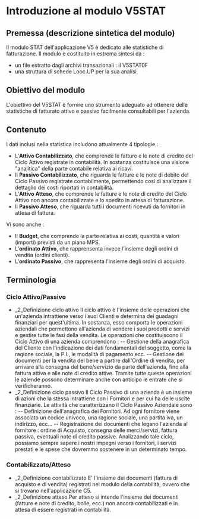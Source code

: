 # Introduzione al modulo V5STAT

## Premessa (descrizione sintetica del modulo)
Il modulo STAT dell'applicazione V5 è dedicato alle statistiche di fatturazione.
Il modulo è costituito in estrema sintesi da : 
 * un file estratto dagli archivi transazionali :  il V5STAT0F
 * una struttura di schede Looc.UP per la sua analisi.

## Obiettivo del modulo
L'obiettivo del V5STAT è fornire uno strumento adeguato ad ottenere delle statistiche di fatturato attivo e passivo facilmente consultabili per l'azienda.

## Contenuto
I dati inclusi nella statistica includono attualmente 4 tipologie : 
 * L'**Attivo Contabilizzato**, che comprende le fatture e le note di credito del Ciclo Attivo registrate in contabilità. In sostanza costituisce una visione "analitica" della parte contabile relativa ai ricavi.
 * Il **Passivo Contabilizzato**, che riguarda le fatture e le note di debito del Ciclo Passivo registrate contabilmente, permettendo così di analizzare il dettaglio dei costi riportati in contabilità.
 * L'**Attivo Atteso**, che comprende le fatture e le note di credito del Ciclo Attivo non ancora contabilizzate e lo spedito in attesa di fatturazione.
 * Il **Passivo Atteso**, che riguarda tutti i documenti ricevuti da fornitori in attesa di fattura.

Vi sono anche : 
 * Il **Budget**, che comprende la parte relativa ai costi, quantità e valori (importi) previsti da un piano MPS.
 * L'**ordinato Attivo**, che rapprensenta invece l'insieme degli ordini di vendita (ordini clienti).
 * L'**ordinato Passivo**, che rappresenta l'insieme degli ordini di acquisto.

## Terminologia
### Ciclo Attivo/Passivo

- _2_Definizione ciclo attivo
Il ciclo attivo è l'insieme delle operazioni che un'azienda intrattiene verso i suoi Clienti e determina dei guadagni finanziari per quest'ultima. In sostanza, esso comporta le operazioni aziendali che permettono all'azienda di vendere i suoi prodotti e servizi e gestire tutte le fasi della vendita.
Le operazioni che costituiscono il Ciclo Attivo di una azienda comprendono : 
-- Gestione della anagrafica del Cliente con l'indicazione dei dati fondamentali del soggetto, come la ragione sociale, la P.I.,  le modalità di pagamento ecc.
-- Gestione dei documenti per la vendita del bene a partire dall'Ordine di vendita, per arrivare alla consegna del bene/servizio da parte dell'azienda, fino alla fattura attiva e alle note di credito attive.
Tramite tutte queste operazioni le aziende possono determinare anche con anticipo le entrate che si verificheranno.
- _2_Definizione ciclo passivo
Il Ciclo Passivo di una azienda è un insieme di azioni che la stessa intrattiene con i Fornitori e per cui ha delle uscite finanziarie.
Le attività che caratterizzano il Ciclo Passivo Aziendale sono : 
-- Definizione dell'anagrafica dei Fornitori. Ad ogni fornitore viene associato un codice univoco, una ragione sociale, una partita iva, un indirizzo, ecc...
-- Registrazione dei documenti che legano l'azienda al fornitore :  ordine di Acquisto, consegna delle merci/servizi, fattura passiva, eventuali note di credito passive.
Analizzando tale ciclo, possiamo sempre sapere i nostri impegni verso i fornitori, i servizi prestati e le spese che dovremmo sostenere in un determinato tempo.


### Contabilizzato/Atteso

- _2_Definizione contabilizzato
E' l'insieme dei documenti (fattura di acquisto e di vendita) registrati nel modulo della contabilità, ovvero che si trovano nell'applicazione C5.
- _2_Definizione atteso
Per atteso si intende l'insieme dei documenti (fatture e note di credito, bolle, ecc.) non ancora contabilizzati e in attesa di essere registrati in contabilità.

